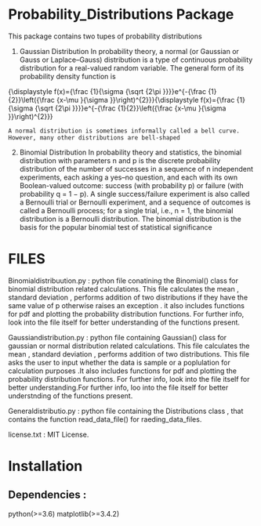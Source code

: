 # Probability_Distributions Package

This package contains two tupes of probability distributions
1. Gaussian Distribution
	In probability theory, a normal (or Gaussian or Gauss or Laplace–Gauss) distribution is a type of continuous probability distribution for a real-valued random variable. The general form of its probability density function is

{\displaystyle f(x)={\frac {1}{\sigma {\sqrt {2\pi }}}}e^{-{\frac {1}{2}}\left({\frac {x-\mu }{\sigma }}\right)^{2}}}{\displaystyle f(x)={\frac {1}{\sigma {\sqrt {2\pi }}}}e^{-{\frac {1}{2}}\left({\frac {x-\mu }{\sigma }}\right)^{2}}}

	A normal distribution is sometimes informally called a bell curve. However, many other distributions are bell-shaped

2. Binomial Distribution 
	In probability theory and statistics, the binomial distribution with parameters n and p is the discrete probability distribution of the number of successes in a sequence of n independent experiments, each asking a yes–no question, and each with its own Boolean-valued outcome: success (with probability p) or failure (with probability q = 1 − p). A single success/failure experiment is also called a Bernoulli trial or Bernoulli experiment, and a sequence of outcomes is called a Bernoulli process; for a single trial, i.e., n = 1, the binomial distribution is a Bernoulli distribution. The binomial distribution is the basis for the popular binomial test of statistical significance

# FILES 

Binomialdistribuution.py : python file conatining the Binomial() class for binomial distribution related calculations. This file calculates the mean , standard deviation , performs addition of two distributions if they have the same value of p otherwise raises an exception . it also includes functions for pdf and plotting the probability distribution functions. For further info, look into the file itself for better understanding of the functions present.

Gaussiandistribution.py : python file containing Gaussian() class for gaussian or normal distribution related calculations. This file calculates the mean , standard deviation , performs addition of two distributions. This file asks the user to input whether the data is sample or a poplulation for calculation purposes .It also includes functions for pdf and plotting the probability distribution functions. For further info, look into the file itself for better understanding.For further info, loo into the file itself for better understnding of the functions present.

Generaldistributio.py : python file containing the Distributions class , that contains the function read_data_file() for raeding_data_files.

license.txt : MIT License.

# Installation

## Dependencies :

python(>=3.6)
matplotlib(>=3.4.2)

